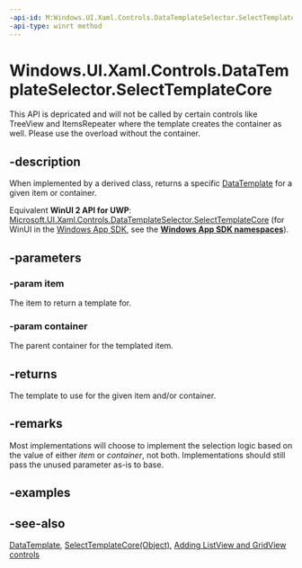 ```yaml
---
-api-id: M:Windows.UI.Xaml.Controls.DataTemplateSelector.SelectTemplateCore(System.Object,Windows.UI.Xaml.DependencyObject)
-api-type: winrt method
---
```


<!-- Method syntax
virtual protected Windows.UI.Xaml.DataTemplate SelectTemplateCore(System.Object item, Windows.UI.Xaml.DependencyObject container)
-->

# Windows.UI.Xaml.Controls.DataTemplateSelector.SelectTemplateCore
This API is depricated and will not be called by certain controls like TreeView and ItemsRepeater where the template creates the container as well. Please use the overload without the container.

## -description
When implemented by a derived class, returns a specific [DataTemplate](../windows.ui.xaml/datatemplate.md) for a given item or container.

Equivalent **WinUI 2 API for UWP**: [Microsoft.UI.Xaml.Controls.DataTemplateSelector.SelectTemplateCore](/windows/winui/api/microsoft.ui.xaml.controls.datatemplateselector.selecttemplatecore) (for WinUI in the [Windows App SDK](/windows/apps/windows-app-sdk/), see the **[Windows App SDK namespaces](/windows/windows-app-sdk/api/winrt/)**).

## -parameters
### -param item
The item to return a template for.

### -param container
The parent container for the templated item.

## -returns
The template to use for the given item and/or container.

## -remarks
Most implementations will choose to implement the selection logic based on the value of either *item* or *container*, not both. Implementations should still pass the unused parameter as-is to base.

## -examples

## -see-also
[DataTemplate](../windows.ui.xaml/datatemplate.md), [SelectTemplateCore(Object)](datatemplateselector_selecttemplatecore_402628248.md), [Adding ListView and GridView controls](/previous-versions/windows/apps/hh780618(v=win.10))
